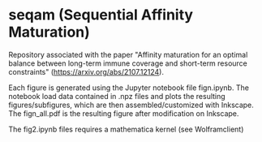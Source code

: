 # seqam (Sequential Affinity Maturation)
Repository associated with the paper "Affinity maturation for an optimal balance between long-term immune coverage and short-term resource constraints" (https://arxiv.org/abs/2107.12124).

Each figure is generated using the Jupyter notebook file fign.ipynb. The notebook load data contained in .npz files and plots the resulting figures/subfigures, which are then assembled/customized with Inkscape. The fign_all.pdf is the resulting figure after modification on Inkscape.

The fig2.ipynb files requires a mathematica kernel (see Wolframclient)
